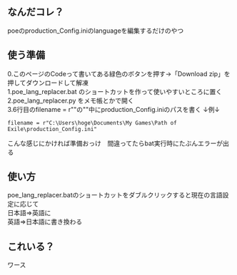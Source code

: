 ## なんだコレ？
poeのproduction_Config.iniのlanguageを編集するだけのやつ

## 使う準備
0.このページのCodeって書いてある緑色のボタンを押す→「Download zip」を押してダウンロードして解凍  
1.poe_lang_replacer.bat のショートカットを作って使いやすいところに置く  
2.poe_lang_replacer.py をメモ帳とかで開く  
3.6行目のfilename = r""の""中にproduction_Config.iniのパスを書く ↓例↓
```
filename = r"C:\Users\hoge\Documents\My Games\Path of Exile\production_Config.ini"  
```
こんな感じにかければ準備おっけ　間違ってたらbat実行時にたぶんエラーが出る  

## 使い方
poe_lang_replacer.batのショートカットをダブルクリックすると現在の言語設定に応じて  
日本語=>英語に  
英語=>日本語に書き換わる  

## これいる？
ワース
